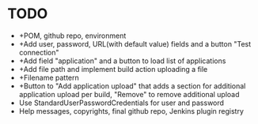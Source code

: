 TODO
====

* +POM, github repo, environment
* +Add user, password, URL(with default value) fields and a button "Test connection"
* +Add field "application" and a button to load list of applications
* +Add file path and implement build action uploading a file
* +Filename pattern
* +Button to "Add application upload" that adds a section for additional application upload per build, "Remove" to remove additional upload
* Use StandardUserPasswordCredentials for user and password
* Help messages, copyrights, final github repo, Jenkins plugin registry
